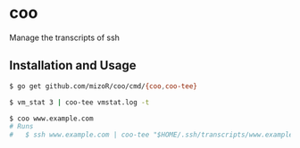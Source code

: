 # coo

Manage the transcripts of ssh

## Installation and Usage

```sh
$ go get github.com/mizoR/coo/cmd/{coo,coo-tee}

$ vm_stat 3 | coo-tee vmstat.log -t

$ coo www.example.com
# Runs
#   $ ssh www.example.com | coo-tee "$HOME/.ssh/transcripts/www.example.com/YYYY-mm-dd.txt" -t -a
```
